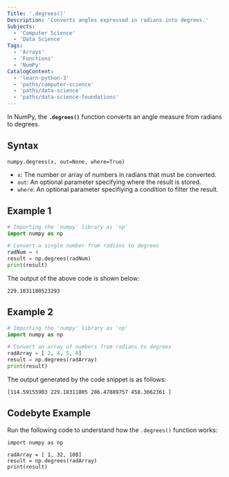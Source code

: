 ```yaml
---
Title: '.degrees()'
Description: 'Converts angles expressed in radians into degrees.'
Subjects:
  - 'Computer Science'
  - 'Data Science'
Tags:
  - 'Arrays'
  - 'Functions'
  - 'NumPy'
CatalogContent:
  - 'learn-python-3'
  - 'paths/computer-science'
  - 'paths/data-science'
  - 'paths/data-science-foundations'
---
```


In NumPy, the **`.degrees()`** function converts an angle measure from radians to degrees.

## Syntax

```pseudo
numpy.degrees(x, out=None, where=True)
```

- `x`: The number or array of numbers in radians that must be converted.
- `out`: An optional parameter specifying where the result is stored.
- `where`: An optional parameter specifiying a condition to filter the result.

## Example 1

```py
# Importing the 'numpy' library as 'np'
import numpy as np

# Convert a single number from radians to degrees
radNum = 4
result = np.degrees(radNum)
print(result)
```

The output of the above code is shown below:

```shell
229.1831180523293
```

## Example 2

```py
# Importing the 'numpy' library as 'np'
import numpy as np

# Convert an array of numbers from radians to degrees
radArray = [ 2, 4, 5, 8]
result = np.degrees(radArray)
print(result)
```

The output generated by the code snippet is as follows:

```shell
[114.59155903 229.18311805 286.47889757 458.3662361 ]
```



## Codebyte Example

Run the following code to understand how the `.degrees()` function works:

```codebyte/python
import numpy as np

radArray = [ 1, 32, 100]
result = np.degrees(radArray)
print(result)
```
